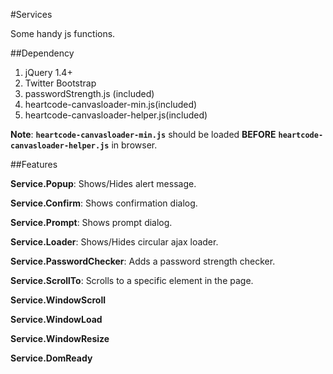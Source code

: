 #Services

Some handy js functions.

##Dependency
1. jQuery 1.4+
2. Twitter Bootstrap
3. passwordStrength.js (included)
4. heartcode-canvasloader-min.js(included)
5. heartcode-canvasloader-helper.js(included)

**Note**: <code>**heartcode-canvasloader-min.js**</code> should be loaded **BEFORE** <code>**heartcode-canvasloader-helper.js**</code> in browser.

##Features

**Service.Popup**: Shows/Hides alert message.

**Service.Confirm**: Shows confirmation dialog.

**Service.Prompt**: Shows prompt dialog.

**Service.Loader**: Shows/Hides circular ajax loader.

**Service.PasswordChecker**: Adds a password strength checker.

**Service.ScrollTo**: Scrolls to a specific element in the page.

**Service.WindowScroll**

**Service.WindowLoad**

**Service.WindowResize**

**Service.DomReady**

